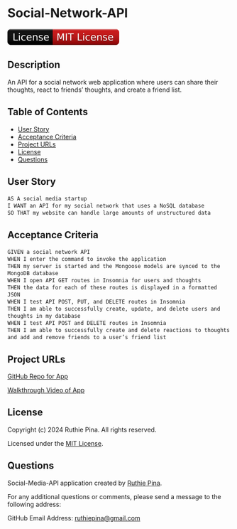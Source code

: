# Social-Network-API

![License Badge](./assets/badge.svg)

## Description

An API for a social network web application where users can share their thoughts, react to friends’ thoughts, and create a friend list.

## Table of Contents

-  [User Story](#user-story)
-  [Acceptance Criteria](#acceptance-criteria)
-  [Project URLs](#project-urls)
-  [License](#license)
-  [Questions](#questions)

## User Story

```
AS A social media startup
I WANT an API for my social network that uses a NoSQL database
SO THAT my website can handle large amounts of unstructured data
```

## Acceptance Criteria

```
GIVEN a social network API
WHEN I enter the command to invoke the application
THEN my server is started and the Mongoose models are synced to the MongoDB database
WHEN I open API GET routes in Insomnia for users and thoughts
THEN the data for each of these routes is displayed in a formatted JSON
WHEN I test API POST, PUT, and DELETE routes in Insomnia
THEN I am able to successfully create, update, and delete users and thoughts in my database
WHEN I test API POST and DELETE routes in Insomnia
THEN I am able to successfully create and delete reactions to thoughts and add and remove friends to a user’s friend list
```

## Project URLs

[GitHub Repo for App](https://github.com/ruthiepina/Social-Network-API)

[Walkthrough Video of App]()

## License

Copyright (c) 2024 Ruthie Pina. All rights reserved.

Licensed under the [MIT License](https://choosealicense.com/licenses/mit).

## Questions

Social-Media-API application created by [Ruthie Pina](https://github.com/ruthiepina).

For any additional questions or comments, please send a message to the following address:

GitHub Email Address: <ruthiepina@gmail.com>